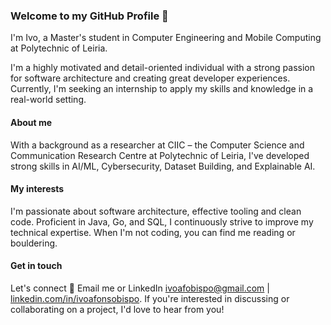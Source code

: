 ### Welcome to my GitHub Profile 👋
I'm Ivo, a Master's student in Computer Engineering and Mobile Computing at Polytechnic of Leiria.

I'm a highly motivated and detail-oriented individual with a strong passion for software architecture and creating great developer experiences. 
Currently, I'm seeking an internship to apply my skills and knowledge in a real-world setting.

#### About me
With a background as a researcher at CIIC – the Computer Science and Communication Research Centre at Polytechnic of Leiria, I've developed strong skills in AI/ML, Cybersecurity, Dataset Building, and Explainable AI.

#### My interests
I'm passionate about software architecture, effective tooling and clean code. Proficient in Java, Go, and SQL, I continuously strive to improve my technical expertise.
When I'm not coding, you can find me reading or bouldering.

#### Get in touch
Let's connect 💬 Email me or LinkedIn [ivoafobispo@gmail.com](mailto:ivoafobispo@gmail.com) | [linkedin.com/in/ivoafonsobispo](http://linkedin.com/in/ivoafonsobispo). If you're interested in discussing or collaborating on a project, I'd love to hear from you!
